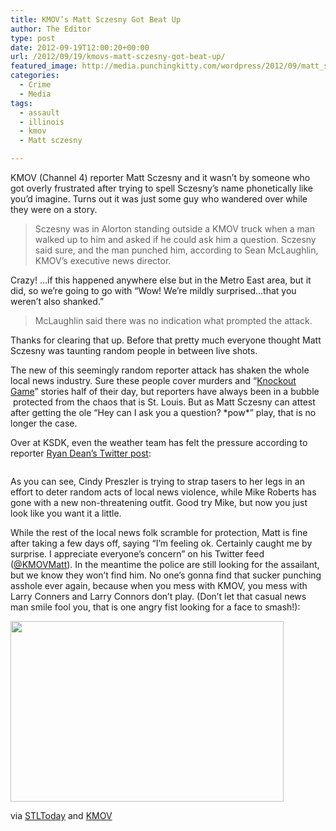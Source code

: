 ```yaml
---
title: KMOV’s Matt Sczesny Got Beat Up
author: The Editor
type: post
date: 2012-09-19T12:00:20+00:00
url: /2012/09/19/kmovs-matt-sczesny-got-beat-up/
featured_image: http://media.punchingkitty.com/wordpress/2012/09/matt_sczesny1.jpg
categories:
  - Crime
  - Media
tags:
  - assault
  - illinois
  - kmov
  - Matt sczesny

---
```

KMOV (Channel 4) reporter Matt Sczesny and it wasn&#8217;t by someone who got overly frustrated after trying to spell Sczesny&#8217;s name phonetically like you&#8217;d imagine. Turns out it was just some guy who wandered over while they were on a story.

> Sczesny was in Alorton standing outside a KMOV truck when a man walked up to him and asked if he could ask him a question. Sczesny said sure, and the man punched him, according to Sean McLaughlin, KMOV&#8217;s executive news director.

Crazy! &#8230;if this happened anywhere else but in the Metro East area, but it did, so we&#8217;re going to go with &#8220;Wow! We&#8217;re mildly surprised&#8230;that you weren&#8217;t also shanked.&#8221;

> McLaughlin said there was no indication what prompted the attack.

Thanks for clearing that up. Before that pretty much everyone thought Matt Sczesny was taunting random people in between live shots.

The new of this seemingly random reporter attack has shaken the whole local news industry. Sure these people cover murders and &#8220;<a href="http://punchingkitty.com/2011/10/26/mayor-slay-found-an-almost-dead-guy-in-south-city/" target="_blank">Knockout Game</a>&#8221; stories half of their day, but reporters have always been in a bubble  protected from the chaos that is St. Louis. But as Matt Sczesny can attest after getting the ole &#8220;Hey can I ask you a question? \*pow\*&#8221; play, that is no longer the case.

Over at KSDK, even the weather team has felt the pressure according to reporter <a href="https://twitter.com/RyanJDean/status/248191117345042432" target="_blank">Ryan Dean&#8217;s Twitter post</a>:

<p style="text-align: center;">
  <a href="http://media.punchingkitty.com/wordpress/2012/09/ksdk_weather_team.jpeg"><img class="aligncenter  wp-image-14682" title="ksdk_weather_team" src="http://media.punchingkitty.com/wordpress/2012/09/ksdk_weather_team.jpeg?filter=resize&w=450" alt="" /></a>
</p>

<p style="text-align: left;">
  As you can see, Cindy Preszler is trying to strap tasers to her legs in an effort to deter random acts of local news violence, while Mike Roberts has gone with a new non-threatening outfit. Good try Mike, but now you just look like you want it a little.
</p>

<p style="text-align: left;">
  While the rest of the local news folk scramble for protection, Matt is fine after taking a few days off, saying &#8220;I&#8217;m feeling ok. Certainly caught me by surprise. I appreciate everyone&#8217;s concern&#8221; on his Twitter feed (<a href="https://twitter.com/KMOVMatt" target="_blank">@KMOVMatt</a>). In the meantime the police are still looking for the assailant, but we know they won&#8217;t find him. No one&#8217;s gonna find that sucker punching asshole ever again, because when you mess with KMOV, you mess with Larry Conners and Larry Connors don&#8217;t play. (Don&#8217;t let that casual news man smile fool you, that is one angry fist looking for a face to smash!):
</p>

<p style="text-align: left;">
  <a href="http://media.punchingkitty.com/wordpress/2012/09/larry_conners_fight.jpg"><img class="aligncenter size-full wp-image-14684" title="larry_conners_fight" src="http://media.punchingkitty.com/wordpress/2012/09/larry_conners_fight.jpg" alt="" width="437" height="289" /></a>
</p>

<p style="text-align: left;">
  via <a href="http://www.stltoday.com/news/local/illinois/kmov-reporter-matt-sczesny-punched-by-stranger-while-on-the/article_f269b7e8-0141-11e2-bce8-001a4bcf6878.html" target="_blank">STLToday</a> and <a href="http://www.kmov.com/home/News-4-reporter-attacked-while-working-story-170133306.html" target="_blank">KMOV</a>
</p>